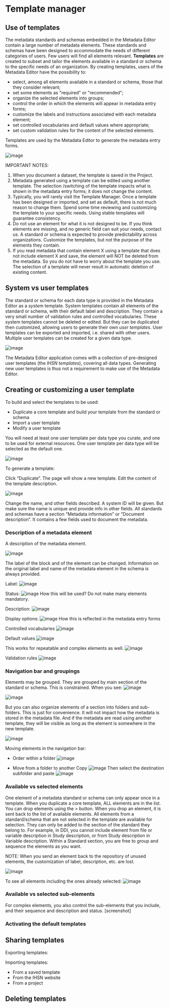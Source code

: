 # Template manager 

## Use of templates

The metadata standards and schemas embedded in the Metadata Editor contain a large number of metadata elements. These standards and schemas have been designed to accommodate the needs of different categories of users. Few users will find all elements relevant. **Templates** are created to subset and tailor the elements available in a standard or schema to the specific needs of an organization. By creating templates, users of the Metadata Editor have the possibility to: 
- select, among all elements available in a standard or schema, those that they consider relevant; 
- set some elements as "required" or "recommended";
- organize the selected elements into groups;
- control the order in which the elements will appear in metadata entry forms;
- customize the labels and instructions associated with each metadata element;
- set controlled vocabularies and default values where appropriate;
- set custom validation rules for the content of the selected elements.

Templates are used by the Metadata Editor to generate the metadata entry forms.

![image](https://user-images.githubusercontent.com/35276300/214431708-b2eab31b-c32c-4483-9953-b086bbf63f7d.png)

IMPORTANT NOTES: 
1. When you document a dataset, the template is saved in the Project.
2. Metadata generated using a template can be edited using another template. The selection /switching of the template impacts what is shown in the metadata entry forms; it does not change the content.
3. Typically, you will rarely visit the Template Manager. Once a template has been designed or imported, and set as default, there is not much reason to change them. Spend some time reviewing and customizing the template to your specific needs. Using stable templates will guarantee consistency.
4. Do not use an element for what it is not designed to be. If you think elements are missing, and no generic field can suit your needs, contact us. A standard or schema is expected to provide predictability across organizations. Customize the templates, but not the purpose of the elements they contain. 
5. If you read metadata that contain element X using a template that does not include element X and save, the element will NOT be deleted from the metadata. So you do not have to worry about the template you use. The selection of a template will never result in automatic deletion of existing content.

## System vs user templates

The standard or schema for each data type is provided in the Metadata Editor as a *system* template. System templates contain all elements of the standard or schema, with their default label and description. They contain a very small number of validation rules and controlled vocabularies. These system templates cannot be deleted or edited. But they can be duplicated then customized, allowing users to generate their own *user templates*. User templates can be exported and imported, i.e. shared with other users. Multiple user templates can be created for a given data type.

![image](https://user-images.githubusercontent.com/35276300/214394808-d752cb8e-b007-4642-9e16-e2cb26b16e91.png)

The Metadata Editor application comes with a collection of pre-designed user templates (the *IHSN templates*), covering all data types. Generating new user templates is thus not a requirement to make use of the Metadata Editor. 

## Creating or customizing a user template

To build and select the templates to be used:
-	Duplicate a core template and build your template from the standard or schema
-	Import a user template
-	Modify a user template 

You will need at least one user template per data type you curate, and one to be used for external resources. One user template per data type will be selected as the default one.

![image](https://user-images.githubusercontent.com/35276300/214386279-82d6df69-4cf2-4694-bdfc-a8291a5c519a.png)

To generate a template:

Click “Duplicate”. The page will show a new template. Edit the content of the template description.

![image](https://user-images.githubusercontent.com/35276300/214677926-79ad0824-3678-4f23-999f-390ed63e248a.png)
 
Change the name, and other fields described. A system ID will be given. But make sure the name is unique and provide info in other fields.
All standards and schemas have a section “Metadata information” or “Document description”. It contains a few fields used to document the metadata.


### Description of a metadata element

A description of the metadata element. 

![image](https://user-images.githubusercontent.com/35276300/214395275-46bb01e0-6a43-4973-a456-4e68693001ea.png)

The label of the block and of the element can be changed. Information on the original label and name of the metadata element in the schema is always provided.

Label:
![image](https://user-images.githubusercontent.com/35276300/214671331-30aefe93-0053-4710-a88b-de101810170b.png)

Status:
![image](https://user-images.githubusercontent.com/35276300/214671469-ce5a006c-5cca-4ff8-b816-eab44c948439.png)
How this will be used?
Do not make many elements mandatory.
 
Description:
![image](https://user-images.githubusercontent.com/35276300/214671674-326b5de0-b7af-42de-baa1-ce82fe3b50a6.png)
 
Display options:
![image](https://user-images.githubusercontent.com/35276300/214672121-1d6ca75a-8cf4-4590-8673-fed61cf204ab.png)
How this is reflected in the metadata entry forms

Controlled vocabularies
![image](https://user-images.githubusercontent.com/35276300/214395449-bb8967db-8115-4ea4-8946-17313f3fb840.png)

 
Default values
![image](https://user-images.githubusercontent.com/35276300/214395605-c5ec98d9-23db-48d5-badf-a37014273e9d.png)

This works for repeatable and complex elements as well.
![image](https://user-images.githubusercontent.com/35276300/214395688-f0805e52-7794-40fa-80f1-b5e98a1632e0.png)
 
Validation rules
![image](https://user-images.githubusercontent.com/35276300/214395548-ef25e59a-18bb-4efa-a339-52c124c209e5.png)

### Navigation bar and groupings

Elements may be grouped. They are grouped by main section of the standard or schema. This is constrained. 
When you see:
![image](https://user-images.githubusercontent.com/35276300/214672976-1fd6d1b0-8f23-4f5c-b8e5-63c60529c781.png)

![image](https://user-images.githubusercontent.com/35276300/214672841-630f0984-f771-4ebc-9d5d-c63e9935e1dc.png)

But you can also organize elements of a section into folders and sub-folders. This is just for convenience. It will not impact how the metadata is stored in the metadata file. And if the metadata are read using another template, they will be visible as long as the element is somewhere in the new template.

![image](https://user-images.githubusercontent.com/35276300/214673218-cdd0a030-61c0-4740-b824-61d21114d75d.png)

Moving elements in the navigation bar:
- Order within a folder
![image](https://user-images.githubusercontent.com/35276300/214673611-d7941cc8-6bd3-4334-a4f8-9dca1cfe3762.png)

- Move from a folder to another
Copy
![image](https://user-images.githubusercontent.com/35276300/214673837-4d0709a9-a8f2-4914-9c8c-71d3597f55f2.png)
Then select the destination subfolder and paste
![image](https://user-images.githubusercontent.com/35276300/214673959-573b2c99-21cc-48d0-995b-235b7b2b4f46.png)

### Available vs selected elements

One element of a metadata standard or schema can only appear once in a template. When you duplicate a core template, ALL elements are in the list. 
You can drop elements using the > button. When you drop an element, it is sent back to the list of available elements. All elements from a standard/schema that are not selected in the template are available for selection. They can only be added to the section of the standard they belong to. For example, in DDI, you cannot include element from file or variable description in Study description, or from Study description in Variable description. Within a Standard section, you are free to group and sequence the elements as you want.

NOTE: When you send an element back to the repository of unused elements, the customization of label, description, etc. are lost.

![image](https://user-images.githubusercontent.com/35276300/214675136-f756baf6-597a-40d3-b0be-0f00631df3d1.png)

To see all elements including the ones already selected: 
![image](https://user-images.githubusercontent.com/35276300/214675037-42382140-6333-48e7-8c81-3cbed5d6d00f.png)

### Available vs selected sub-elements
 
For complex elements, you also control the sub-elements that you include, and their sequence and description and status.
[screenshot]

### Activating the default templates


## Sharing templates

Exporting templates:

Importing templates:
-	From a saved template
-	From the IHSN website
-	From a project


## Deleting templates





